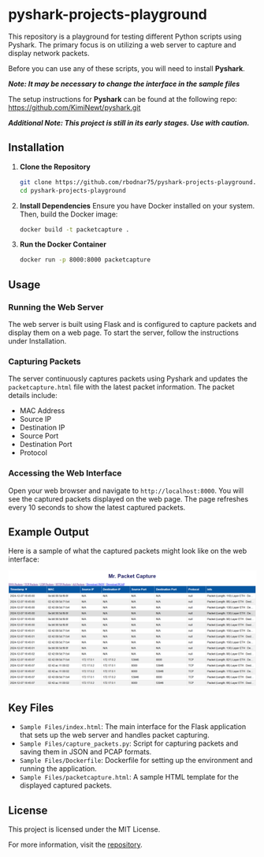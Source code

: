 # pyshark-projects-playground

This repository is a playground for testing different Python scripts using Pyshark. The primary focus is on utilizing a web server to capture and display network packets.

Before you can use any of these scripts, you will need to install **Pyshark**.

***Note: It may be necessary to change the interface in the sample files***

The setup instructions for **Pyshark** can be found at the following repo:
https://github.com/KimiNewt/pyshark.git

***Additional Note: This project is still in its early stages. Use with caution.***


## Installation

1. **Clone the Repository**
   ```bash
   git clone https://github.com/rbodnar75/pyshark-projects-playground.git
   cd pyshark-projects-playground
   ```

2. **Install Dependencies**
   Ensure you have Docker installed on your system. Then, build the Docker image:
   ```bash
   docker build -t packetcapture .
   ```

3. **Run the Docker Container**
   ```bash
   docker run -p 8000:8000 packetcapture
   ```

## Usage

### Running the Web Server

The web server is built using Flask and is configured to capture packets and display them on a web page. To start the server, follow the instructions under Installation.

### Capturing Packets

The server continuously captures packets using Pyshark and updates the `packetcapture.html` file with the latest packet information. The packet details include:
- MAC Address
- Source IP
- Destination IP
- Source Port
- Destination Port
- Protocol

### Accessing the Web Interface

Open your web browser and navigate to `http://localhost:8000`. You will see the captured packets displayed on the web page. The page refreshes every 10 seconds to show the latest captured packets.

## Example Output

Here is a sample of what the captured packets might look like on the web interface:

![Packet Capture](./Images/MrPacketCapture.png)

## Key Files

- `Sample Files/index.html`: The main interface for the Flask application that sets up the web server and handles packet capturing.
- `Sample Files/capture_packets.py`: Script for capturing packets and saving them in JSON and PCAP formats.
- `Sample Files/Dockerfile`: Dockerfile for setting up the environment and running the application.
- `Sample Files/packetcapture.html`: A sample HTML template for the displayed captured packets.

## License

This project is licensed under the MIT License.

For more information, visit the [repository](https://github.com/rbodnar75/pyshark-projects-playground).
